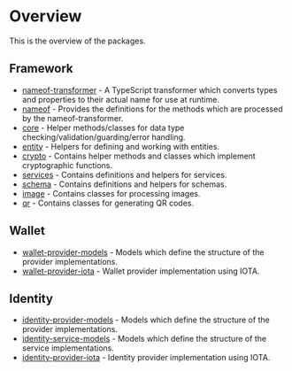 # Overview

This is the overview of the packages.

## Framework

- [nameof-transformer](packages/nameof-transformer/overview) - A TypeScript transformer which converts types and properties to their actual name for use at runtime.
- [nameof](packages/nameof/overview) - Provides the definitions for the methods which are processed by the nameof-transformer.
- [core](packages/core/overview) - Helper methods/classes for data type checking/validation/guarding/error handling.
- [entity](packages/entity/overview) - Helpers for defining and working with entities.
- [crypto](packages/crypto/overview) - Contains helper methods and classes which implement cryptographic functions.
- [services](packages/services/overview) - Contains definitions and helpers for services.
- [schema](packages/schema/overview) - Contains definitions and helpers for schemas.
- [image](packages/image/overview) - Contains classes for processing images.
- [qr](packages/qr/overview) - Contains classes for generating QR codes.

## Wallet

- [wallet-provider-models](packages/wallet-provider-models/overview) - Models which define the structure of the provider implementations.
- [wallet-provider-iota](packages/wallet-provider-iota/overview) - Wallet provider implementation using IOTA.

## Identity

- [identity-provider-models](packages/identity-provider-models/overview) - Models which define the structure of the provider implementations.
- [identity-service-models](packages/identity-service-models/overview) - Models which define the structure of the service implementations.
- [identity-provider-iota](packages/identity-provider-iota/overview) - Identity provider implementation using IOTA.
